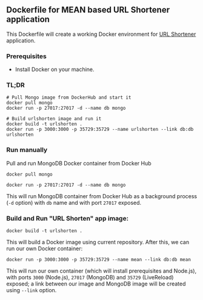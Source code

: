 ## Dockerfile for MEAN based URL Shortener application

This Dockerfile will create a working Docker environment for [URL Shortener](https://github.com/chamanklalwani/urlshortener) application.

### Prerequisites

* Install Docker on your machine.

### TL;DR
```
# Pull Mongo image from DockerHub and start it
docker pull mongo
docker run -p 27017:27017 -d --name db mongo

# Build urlshorten image and run it
docker build -t urlshorten .
docker run -p 3000:3000 -p 35729:35729 --name urlshorten --link db:db urlshorten
```

### Run manually


Pull and run MongoDB Docker container from Docker Hub

```
docker pull mongo
```

```
docker run -p 27017:27017 -d --name db mongo
```

This will run MongoDB container from Docker Hub as a background process (`-d` option) with `db` name and with port `27017` exposed.

### Build and Run "URL Shorten" app image:

```
docker build -t urlshorten .
```

This will build a Docker image using current repository. After this, we can run our own Docker container:

```
docker run -p 3000:3000 -p 35729:35729 --name mean --link db:db mean
```

This will run our own container (which will install prerequisites and Node.js), with ports `3000` (Node.js), `27017` (MongoDB) and `35729` (LiveReload) exposed; a link between our image and MongoDB image will be created using `--link` option.



